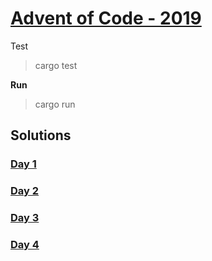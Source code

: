 # [Advent of Code - 2019](https://adventofcode.com)

Test
> cargo test

**Run**
> cargo run

## Solutions
### [Day 1](src/day_1.rs)
### [Day 2](src/day_2.rs)
### [Day 3](src/day_3.rs)
### [Day 4](src/day_4.rs)
